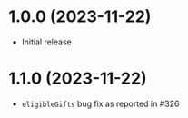 # 1.0.0 (2023-11-22)

- Initial release

# 1.1.0 (2023-11-22)

- `eligibleGifts` bug fix as reported in #326
